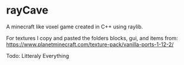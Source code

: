 # rayCave
A minecraft like voxel game created in C++ using raylib.



For textures I copy and pasted the folders blocks, gui, and items from:
https://www.planetminecraft.com/texture-pack/vanilla-ports-1-12-2/


Todo:
Litteraly Everything
